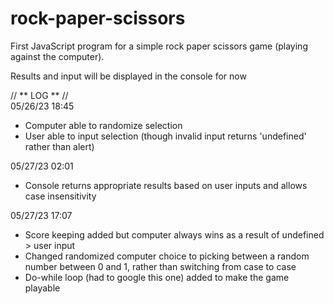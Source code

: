 # rock-paper-scissors

First JavaScript program for a simple rock paper scissors game (playing against the computer). 

Results and input will be displayed in the console for now

// ** LOG ** // <br>
05/26/23 18:45
- Computer able to randomize selection
- User able to input selection (though invalid input returns 'undefined' rather than alert)

05/27/23 02:01<br>
- Console returns appropriate results based on user inputs and allows case insensitivity

05/27/23 17:07<br>
- Score keeping added but computer always wins as a result of undefined > user input
- Changed randomized computer choice to picking between a random number between 0 and 1, rather than switching from case to case
- Do-while loop (had to google this one) added to make the game playable